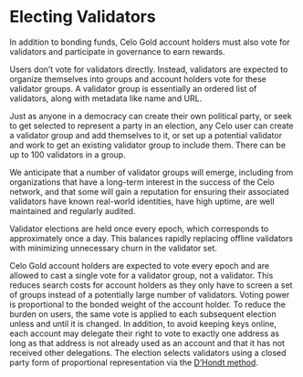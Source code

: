 # Electing Validators

In addition to bonding funds, Celo Gold account holders must also vote for validators and participate in governance to earn rewards.

Users don’t vote for validators directly. Instead, validators are expected to organize themselves into groups and account holders vote for these validator groups. A validator group is essentially an ordered list of validators, along with metadata like name and URL.

Just as anyone in a democracy can create their own political party, or seek to get selected to represent a party in an election, any Celo user can create a validator group and add themselves to it, or set up a potential validator and work to get an existing validator group to include them. There can be up to 100 validators in a group.

We anticipate that a number of validator groups will emerge, including from organizations that have a long-term interest in the success of the Celo network, and that some will gain a reputation for ensuring their associated validators have known real-world identities, have high uptime, are well maintained and regularly audited.

Validator elections are held once every epoch, which corresponds to approximately once a day. This balances rapidly replacing offline validators with minimizing unnecessary churn in the validator set.

Celo Gold account holders are expected to vote every epoch and are allowed to cast a single vote for a validator group, not a validator. This reduces search costs for account holders as they only have to screen a set of groups instead of a potentially large number of validators. Voting power is proportional to the bonded weight of the account holder. To reduce the burden on users, the same vote is applied to each subsequent election unless and until it is changed. In addition, to avoid keeping keys online, each account may delegate their right to vote to exactly one address as long as that address is not already used as an account and that it has not received other delegations. The election selects validators using a closed party form of proportional representation via the [D’Hondt method](https://medium.com/r/?url=https%3A%2F%2Fen.wikipedia.org%2Fwiki%2FD%2527Hondt_method).
